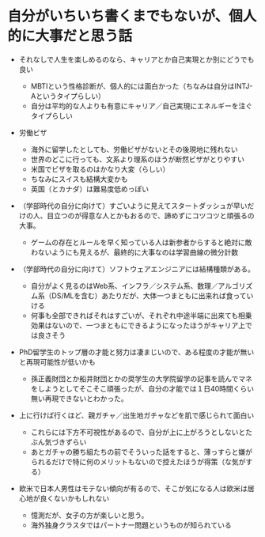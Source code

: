 # 自分がいちいち書くまでもないが、個人的に大事だと思う話

- それなしで人生を楽しめるのなら、キャリアとか自己実現とか別にどうでも良い
  - MBTIという性格診断が、個人的には面白かった（ちなみは自分はINTJ-Aというタイプらしい）
  - 自分は平均的な人よりも有意にキャリア／自己実現にエネルギーを注ぐタイプらしい

- 労働ビザ
  - 海外に留学したとしても、労働ビザがないとその後現地に残れない
  - 世界のどこに行っても、文系より理系のほうが断然ビザがとりやすい
  - 米国でビザを取るのはかなり大変（らしい）
  - ちなみにスイスも結構大変かも
  - 英国（とカナダ）は難易度低めっぽい

- （学部時代の自分に向けて）すごいように見えてスタートダッシュが早いだけの人、目立つのが得意な人とかもおるので、諦めずにコツコツと頑張るの大事。
  - ゲームの存在とルールを早く知っている人は新参者からすると絶対に敵わないようにも見えるが、最終的に大事なのは学習曲線の微分計数

- （学部時代の自分に向けて）ソフトウェアエンジニアには結構種類がある。
  - 自分がよく見るのはWeb系、インフラ／システム系、数理／アルゴリズム系（DS/MLを含む）あたりだが、大体一つまともに出来れば食っていける
  - 何事も全部できればそれはすごいが、それぞれ中途半端に出来ても相乗効果はないので、一つまともにできるようになったほうがキャリア上では良さそう

- PhD留学生のトップ層の才能と努力は凄まじいので、ある程度の才能が無いと再現可能性が低いかも
  - 孫正義財団とか船井財団とかの奨学生の大学院留学の記事を読んでマネをしようとしてそこそこ頑張ったが、自分の才能では１日40時間くらい無い再現できないとわかった。

- 上に行けば行くほど、親ガチャ／出生地ガチャなどを肌で感じられて面白い
  - これらには下方不可視性があるので、自分が上に上がろうとしないとたぶん気づきずらい
  - あとガチャの勝ち組たちの前でそういった話をすると、薄っすらと嫌がられるだけで特に何のメリットもないので控えたほうが得策（な気がする）

- 欧米で日本人男性はモテない傾向が有るので、そこが気になる人は欧米は居心地が良くないかもしれない
  - 憶測だが、女子の方が楽しいと思う。
  - 海外独身クラスタではパートナー問題というものが知られている

